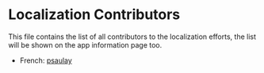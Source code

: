 # Localization Contributors

This file contains the list of all contributors to the localization efforts, the list will be shown on the app information page too.

- French:
[psaulay](https://github.com/psaulay)
